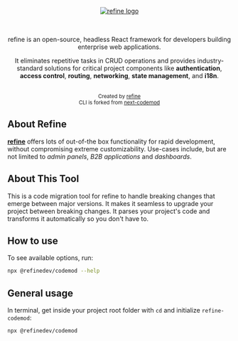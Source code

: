 <div align="center" style="margin: 30px;">
    <a href="https://refine.dev">
    <img alt="refine logo" src="https://refine.ams3.cdn.digitaloceanspaces.com/readme/refine-readme-banner.png">
    </a>
</div>
<br/>
<div align="center">refine is an open-source, headless React framework for developers building enterprise web applications.

It eliminates repetitive tasks in CRUD operations and provides industry-standard solutions for critical project components like **authentication**, **access control**, **routing**, **networking**, **state management**, and **i18n**. 

</div>
<br/>

<div align="center">
  <sub>Created by <a href="https://refine.dev">refine</a></sub><br />
  <sub>CLI is forked from <a href="https://github.com/vercel/next.js/tree/canary/packages/next-codemod">next-codemod</a></sub>
</div>

## About Refine

[**refine**](https://refine.dev/) offers lots of out-of-the box functionality for rapid development, without compromising extreme customizability. Use-cases include, but are not limited to *admin panels*, *B2B applications* and *dashboards*.

## About This Tool

This is a code migration tool for refine to handle breaking changes that emerge between major versions. It makes it seamless to upgrade your project between breaking changes. It parses your project's code and transforms it automatically so you don't have to.

## How to use

To see available options, run:

```sh
npx @refinedev/codemod --help
```

## General usage

In terminal, get inside your project root folder with `cd` and initialize `refine-codemod`:

```sh
npx @refinedev/codemod
```
